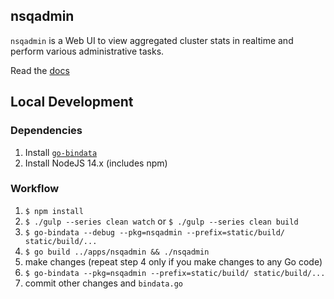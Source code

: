 ## nsqadmin

`nsqadmin` is a Web UI to view aggregated cluster stats in realtime and perform various
administrative tasks.

Read the [docs](https://nsq.io/components/nsqadmin.html)


## Local Development

### Dependencies

 1. Install [`go-bindata`](https://github.com/shuLhan/go-bindata)
 2. Install NodeJS 14.x (includes npm)

### Workflow

 1. `$ npm install`
 2. `$ ./gulp --series clean watch` or `$ ./gulp --series clean build`
 3. `$ go-bindata --debug --pkg=nsqadmin --prefix=static/build/ static/build/...`
 4. `$ go build ../apps/nsqadmin && ./nsqadmin`
 5. make changes (repeat step 4 only if you make changes to any Go code)
 6. `$ go-bindata --pkg=nsqadmin --prefix=static/build/ static/build/...`
 7. commit other changes and `bindata.go`
